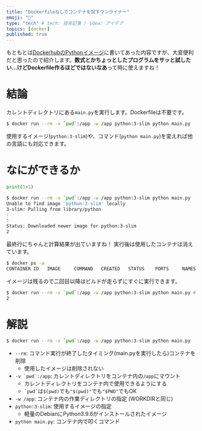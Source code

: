```yaml
---
title: "Dockerfileなしでコンテナを試すワンライナー"
emoji: "🐳"
type: "tech" # tech: 技術記事 / idea: アイデア
topics: [docker]
published: true
---
```


もともとは[DockerhubのPythonイメージ](https://hub.docker.com/_/python?tab=description&page=1&ordering=last_updated#:~:text=Run%20a%20single%20Python%20script)に書いてあった内容ですが、大変便利だと思ったので紹介します。**数式とかちょっとしたプログラムをサッと試したい…けどDockerfile作るほどではないなあ**って時に使えますね！

# 結論
カレントディレクトリにある`main.py`を実行します。Dockerfileは不要です。
```bash
$ docker run --rm -v `pwd`:/app -w /app python:3-slim python main.py
```
使用するイメージ(`python:3-slim`)や、コマンド(`python main.py`)を変えれば他の言語にも対応できます。

# なにができるか

```python:main.py
print(1+1)
```

```bash
$ docker run --rm -v `pwd`:/app -w /app python:3-slim python main.py
Unable to find image 'python:3-slim' locally
3-slim: Pulling from library/python
:
:
Status: Downloaded newer image for python:3-slim
2
```
最終行にちゃんと計算結果が出ていますね！
実行後は使用したコンテナは消えています。

```bash
$ docker ps -a
CONTAINER ID   IMAGE     COMMAND   CREATED   STATUS    PORTS     NAMES
```

イメージは残るので二回目以降はビルドが走らずにすぐに実行できます。
```bash
$ docker run --rm -v `pwd`:/app -w /app python:3-slim python main.py # 二回目
2
```

# 解説
```bash
$ docker run --rm -v `pwd`:/app -w /app python:3-slim python main.py
```
- `--rm`: コマンド実行が終了したタイミング(main.pyを実行したら)コンテナを削除
  - 使用したイメージは削除されない
- ``-v `pwd`:/app``: カレントディレクトリをコンテナ内の`/app`にマウント
  - カレントディレクトリをコンテナ内で使用できるようにする
  - `` `pwd` ``は`$(pwd)`でも`"$(pwd)"`でも`"$PWD"`でもOK
- `-w /app`: コンテナ内の作業ディレクトリの指定 (WORKDIRと同じ)
- `python:3-slim`: 使用するイメージの指定
  - 軽量のDebianにPython3.9.6がインストールされたイメージ
- `python main.py`: コンテナ内で叩くコマンド